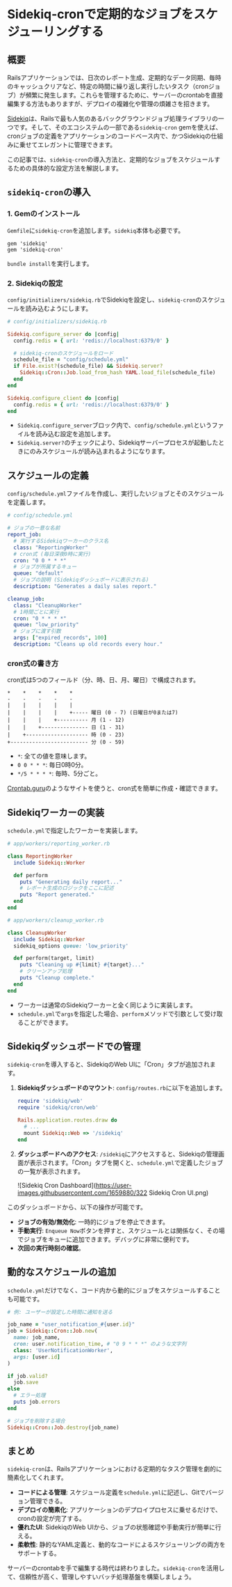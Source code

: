 # Sidekiq-cronで定期的なジョブをスケジューリングする

## 概要

Railsアプリケーションでは、日次のレポート生成、定期的なデータ同期、毎時のキャッシュクリアなど、特定の時間に繰り返し実行したいタスク（cronジョブ）が頻繁に発生します。これらを管理するために、サーバーのcrontabを直接編集する方法もありますが、デプロイの複雑化や管理の煩雑さを招きます。

[Sidekiq](https://sidekiq.org/)は、Railsで最も人気のあるバックグラウンドジョブ処理ライブラリの一つです。そして、そのエコシステムの一部である`sidekiq-cron` gemを使えば、cronジョブの定義をアプリケーションのコードベース内で、かつSidekiqの仕組みに乗せてエレガントに管理できます。

この記事では、`sidekiq-cron`の導入方法と、定期的なジョブをスケジュールするための具体的な設定方法を解説します。

## `sidekiq-cron`の導入

### 1. Gemのインストール

`Gemfile`に`sidekiq-cron`を追加します。`sidekiq`本体も必要です。

```ruby:Gemfile
gem 'sidekiq'
gem 'sidekiq-cron'
```

`bundle install`を実行します。

### 2. Sidekiqの設定

`config/initializers/sidekiq.rb`でSidekiqを設定し、`sidekiq-cron`のスケジュールを読み込むようにします。

```ruby
# config/initializers/sidekiq.rb

Sidekiq.configure_server do |config|
  config.redis = { url: 'redis://localhost:6379/0' }

  # sidekiq-cronのスケジュールをロード
  schedule_file = "config/schedule.yml"
  if File.exist?(schedule_file) && Sidekiq.server?
    Sidekiq::Cron::Job.load_from_hash YAML.load_file(schedule_file)
  end
end

Sidekiq.configure_client do |config|
  config.redis = { url: 'redis://localhost:6379/0' }
end
```

-   `Sidekiq.configure_server`ブロック内で、`config/schedule.yml`というファイルを読み込む設定を追加します。
-   `Sidekiq.server?`のチェックにより、Sidekiqサーバープロセスが起動したときにのみスケジュールが読み込まれるようになります。

## スケジュールの定義

`config/schedule.yml`ファイルを作成し、実行したいジョブとそのスケジュールを定義します。

```yaml
# config/schedule.yml

# ジョブの一意な名前
report_job:
  # 実行するSidekiqワーカーのクラス名
  class: "ReportingWorker"
  # cron式 (毎日深夜0時に実行)
  cron: "0 0 * * *"
  # ジョブが所属するキュー
  queue: "default"
  # ジョブの説明 (Sidekiqダッシュボードに表示される)
  description: "Generates a daily sales report."

cleanup_job:
  class: "CleanupWorker"
  # 1時間ごとに実行
  cron: "0 * * * *"
  queue: "low_priority"
  # ジョブに渡す引数
  args: ["expired_records", 100]
  description: "Cleans up old records every hour."
```

### cron式の書き方

cron式は5つのフィールド（分、時、日、月、曜日）で構成されます。

```
*    *    *    *    *
-    -    -    -    -
|    |    |    |    |
|    |    |    |    +----- 曜日 (0 - 7) (日曜日が0または7)
|    |    |    +---------- 月 (1 - 12)
|    |    +--------------- 日 (1 - 31)
|    +-------------------- 時 (0 - 23)
+------------------------- 分 (0 - 59)
```

-   `*`: 全ての値を意味します。
-   `0 0 * * *`: 毎日0時0分。
-   `*/5 * * * *`: 毎時、5分ごと。

[Crontab.guru](https://crontab.guru/)のようなサイトを使うと、cron式を簡単に作成・確認できます。

## Sidekiqワーカーの実装

`schedule.yml`で指定したワーカーを実装します。

```ruby
# app/workers/reporting_worker.rb

class ReportingWorker
  include Sidekiq::Worker

  def perform
    puts "Generating daily report..."
    # レポート生成のロジックをここに記述
    puts "Report generated."
  end
end

# app/workers/cleanup_worker.rb

class CleanupWorker
  include Sidekiq::Worker
  sidekiq_options queue: 'low_priority'

  def perform(target, limit)
    puts "Cleaning up #{limit} #{target}..."
    # クリーンアップ処理
    puts "Cleanup complete."
  end
end
```

-   ワーカーは通常のSidekiqワーカーと全く同じように実装します。
-   `schedule.yml`で`args`を指定した場合、`perform`メソッドで引数として受け取ることができます。

## Sidekiqダッシュボードでの管理

`sidekiq-cron`を導入すると、SidekiqのWeb UIに「Cron」タブが追加されます。

1.  **Sidekiqダッシュボードのマウント**: `config/routes.rb`に以下を追加します。

    ```ruby
    require 'sidekiq/web'
    require 'sidekiq/cron/web'

    Rails.application.routes.draw do
      # ...
      mount Sidekiq::Web => '/sidekiq'
    end
    ```

2.  **ダッシュボードへのアクセス**: `/sidekiq`にアクセスすると、Sidekiqの管理画面が表示されます。「Cron」タブを開くと、`schedule.yml`で定義したジョブの一覧が表示されます。

    ![Sidekiq Cron Dashboard](https://user-images.githubusercontent.com/1659880/322 Sidekiq Cron UI.png)

このダッシュボードから、以下の操作が可能です。

-   **ジョブの有効/無効化**: 一時的にジョブを停止できます。
-   **手動実行**: `Enqueue Now`ボタンを押すと、スケジュールとは関係なく、その場でジョブをキューに追加できます。デバッグに非常に便利です。
-   **次回の実行時刻の確認**。

## 動的なスケジュールの追加

`schedule.yml`だけでなく、コード内から動的にジョブをスケジュールすることも可能です。

```ruby
# 例: ユーザーが設定した時間に通知を送る

job_name = "user_notification_#{user.id}"
job = Sidekiq::Cron::Job.new(
  name: job_name,
  cron: user.notification_time, # "0 9 * * *" のような文字列
  class: 'UserNotificationWorker',
  args: [user.id]
)

if job.valid?
  job.save
else
  # エラー処理
  puts job.errors
end

# ジョブを削除する場合
Sidekiq::Cron::Job.destroy(job_name)
```

## まとめ

`sidekiq-cron`は、Railsアプリケーションにおける定期的なタスク管理を劇的に簡素化してくれます。

-   **コードによる管理**: スケジュール定義を`schedule.yml`に記述し、Gitでバージョン管理できる。
-   **デプロイの簡素化**: アプリケーションのデプロイプロセスに乗せるだけで、cronの設定が完了する。
-   **優れたUI**: SidekiqのWeb UIから、ジョブの状態確認や手動実行が簡単に行える。
-   **柔軟性**: 静的なYAML定義と、動的なコードによるスケジューリングの両方をサポートする。

サーバーのcrontabを手で編集する時代は終わりました。`sidekiq-cron`を活用して、信頼性が高く、管理しやすいバッチ処理基盤を構築しましょう。
